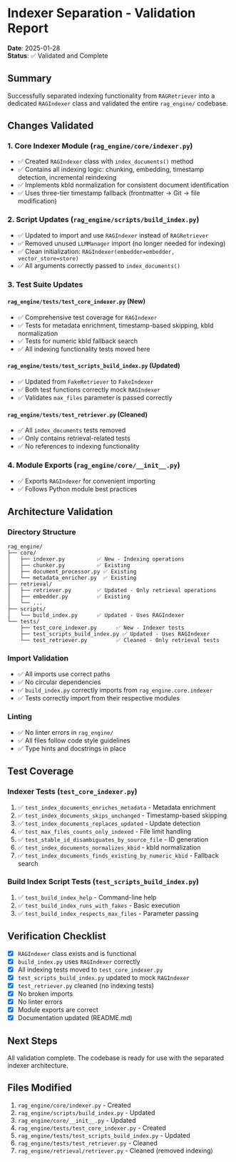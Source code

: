 # Indexer Separation - Validation Report

**Date**: 2025-01-28  
**Status**: ✅ Validated and Complete

## Summary

Successfully separated indexing functionality from `RAGRetriever` into a dedicated `RAGIndexer` class and validated the entire `rag_engine/` codebase.

## Changes Validated

### 1. Core Indexer Module (`rag_engine/core/indexer.py`)
- ✅ Created `RAGIndexer` class with `index_documents()` method
- ✅ Contains all indexing logic: chunking, embedding, timestamp detection, incremental reindexing
- ✅ Implements kbId normalization for consistent document identification
- ✅ Uses three-tier timestamp fallback (frontmatter → Git → file modification)

### 2. Script Updates (`rag_engine/scripts/build_index.py`)
- ✅ Updated to import and use `RAGIndexer` instead of `RAGRetriever`
- ✅ Removed unused `LLMManager` import (no longer needed for indexing)
- ✅ Clean initialization: `RAGIndexer(embedder=embedder, vector_store=store)`
- ✅ All arguments correctly passed to `index_documents()`

### 3. Test Suite Updates

#### `rag_engine/tests/test_core_indexer.py` (New)
- ✅ Comprehensive test coverage for `RAGIndexer`
- ✅ Tests for metadata enrichment, timestamp-based skipping, kbId normalization
- ✅ Tests for numeric kbId fallback search
- ✅ All indexing functionality tests moved here

#### `rag_engine/tests/test_scripts_build_index.py` (Updated)
- ✅ Updated from `FakeRetriever` to `FakeIndexer`
- ✅ Both test functions correctly mock `RAGIndexer`
- ✅ Validates `max_files` parameter is passed correctly

#### `rag_engine/tests/test_retriever.py` (Cleaned)
- ✅ All `index_documents` tests removed
- ✅ Only contains retrieval-related tests
- ✅ No references to indexing functionality

### 4. Module Exports (`rag_engine/core/__init__.py`)
- ✅ Exports `RAGIndexer` for convenient importing
- ✅ Follows Python module best practices

## Architecture Validation

### Directory Structure
```
rag_engine/
├── core/
│   ├── indexer.py          ✅ New - Indexing operations
│   ├── chunker.py          ✅ Existing
│   ├── document_processor.py ✅ Existing
│   └── metadata_enricher.py  ✅ Existing
├── retrieval/
│   ├── retriever.py        ✅ Updated - Only retrieval operations
│   ├── embedder.py         ✅ Existing
│   └── ...
├── scripts/
│   └── build_index.py      ✅ Updated - Uses RAGIndexer
└── tests/
    ├── test_core_indexer.py      ✅ New - Indexer tests
    ├── test_scripts_build_index.py ✅ Updated - Uses RAGIndexer
    └── test_retriever.py         ✅ Cleaned - Only retrieval tests
```

### Import Validation
- ✅ All imports use correct paths
- ✅ No circular dependencies
- ✅ `build_index.py` correctly imports from `rag_engine.core.indexer`
- ✅ Tests correctly import from their respective modules

### Linting
- ✅ No linter errors in `rag_engine/`
- ✅ All files follow code style guidelines
- ✅ Type hints and docstrings in place

## Test Coverage

### Indexer Tests (`test_core_indexer.py`)
1. ✅ `test_index_documents_enriches_metadata` - Metadata enrichment
2. ✅ `test_index_documents_skips_unchanged` - Timestamp-based skipping
3. ✅ `test_index_documents_replaces_updated` - Update detection
4. ✅ `test_max_files_counts_only_indexed` - File limit handling
5. ✅ `test_stable_id_disambiguates_by_source_file` - ID generation
6. ✅ `test_index_documents_normalizes_kbid` - kbId normalization
7. ✅ `test_index_documents_finds_existing_by_numeric_kbid` - Fallback search

### Build Index Script Tests (`test_scripts_build_index.py`)
1. ✅ `test_build_index_help` - Command-line help
2. ✅ `test_build_index_runs_with_fakes` - Basic execution
3. ✅ `test_build_index_respects_max_files` - Parameter passing

## Verification Checklist

- [x] `RAGIndexer` class exists and is functional
- [x] `build_index.py` uses `RAGIndexer` correctly
- [x] All indexing tests moved to `test_core_indexer.py`
- [x] `test_scripts_build_index.py` updated to mock `RAGIndexer`
- [x] `test_retriever.py` cleaned (no indexing tests)
- [x] No broken imports
- [x] No linter errors
- [x] Module exports are correct
- [x] Documentation updated (README.md)

## Next Steps

All validation complete. The codebase is ready for use with the separated indexer architecture.

## Files Modified

1. `rag_engine/core/indexer.py` - Created
2. `rag_engine/scripts/build_index.py` - Updated
3. `rag_engine/core/__init__.py` - Updated
4. `rag_engine/tests/test_core_indexer.py` - Created
5. `rag_engine/tests/test_scripts_build_index.py` - Updated
6. `rag_engine/tests/test_retriever.py` - Cleaned
7. `rag_engine/retrieval/retriever.py` - Cleaned (removed indexing)

